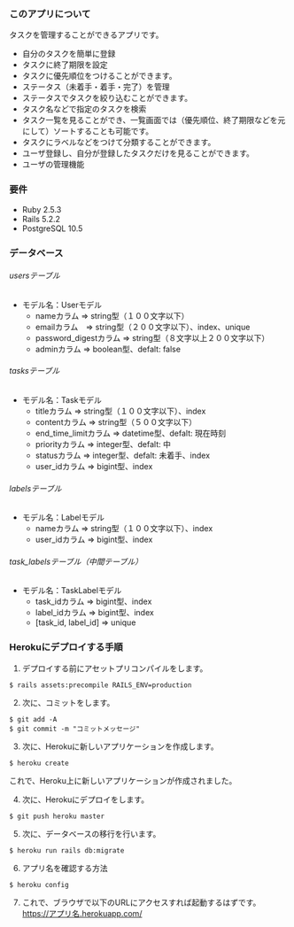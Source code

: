### このアプリについて
タスクを管理することができるアプリです。
- 自分のタスクを簡単に登録
- タスクに終了期限を設定
- タスクに優先順位をつけることができます。
- ステータス（未着手・着手・完了）を管理
- ステータスでタスクを絞り込むことができます。
- タスク名などで指定のタスクを検索
- タスク一覧を見ることができ、一覧画面では（優先順位、終了期限などを元にして）ソートすることも可能です。
- タスクにラベルなどをつけて分類することができます。
- ユーザ登録し、自分が登録したタスクだけを見ることができます。
- ユーザの管理機能

### 要件
- Ruby 2.5.3
- Rails 5.2.2
- PostgreSQL 10.5

### データベース
###### usersテーブル
- モデル名：Userモデル
  - nameカラム => string型（１００文字以下）
  - emailカラム　=> string型（２００文字以下）、index、unique
  - password_digestカラム => string型（８文字以上２００文字以下）
  - adminカラム => boolean型、defalt: false

###### tasksテーブル
- モデル名：Taskモデル
  - titleカラム => string型（１００文字以下）、index
  - contentカラム => string型（５００文字以下）
  - end_time_limitカラム => datetime型、defalt: 現在時刻
  - priorityカラム => integer型、defalt: 中
  - statusカラム => integer型、defalt: 未着手、index
  - user_idカラム => bigint型、index

###### labelsテーブル
- モデル名：Labelモデル
  - nameカラム => string型（１００文字以下）、index
  - user_idカラム => bigint型、index

###### task_labelsテーブル（中間テーブル）
- モデル名：TaskLabelモデル
  - task_idカラム => bigint型、index
  - label_idカラム => bigint型、index
  - [task_id, label_id] => unique

### Herokuにデプロイする手順
1. デプロイする前にアセットプリコンパイルをします。
```
$ rails assets:precompile RAILS_ENV=production
```
2. 次に、コミットをします。
```
$ git add -A
$ git commit -m "コミットメッセージ"
```
3. 次に、Herokuに新しいアプリケーションを作成します。
```
$ heroku create
```
これで、Heroku上に新しいアプリケーションが作成されました。

4. 次に、Herokuにデプロイをします。
```
$ git push heroku master
```
5. 次に、データベースの移行を行います。
```
$ heroku run rails db:migrate
```
6. アプリ名を確認する方法
```
$ heroku config
```
7. これで、ブラウザで以下のURLにアクセスすれば起動するはずです。  
https://アプリ名.herokuapp.com/
